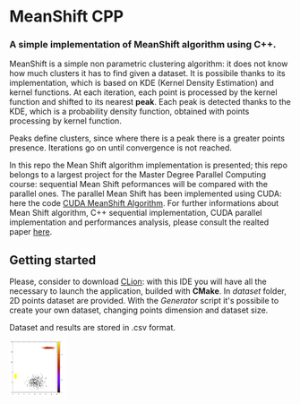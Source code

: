 # MeanShift CPP
### A simple implementation of MeanShift algorithm using C++.

MeanShift is a simple non parametric clustering algorithm: it does not know how much clusters it has to find given a dataset. It is possibile thanks to its implementation, which is based on KDE (Kernel Density Estimation) and kernel functions. At each iteration, each point is processed by the kernel function and shifted to its nearest **peak**. Each peak is detected thanks to the KDE, which is a probability density function, obtained with points processing by kernel function.

Peaks define clusters, since where there is a peak there is a greater points presence.
Iterations go on until convergence is not reached.

In this repo the Mean Shift algorithm implementation is presented; this repo belongs to a largest project for the Master Degree Parallel Computing course: sequential Mean Shift peformances will be compared with the parallel ones.
The parallel Mean Shift has been implemented using CUDA: here the code [CUDA MeanShift Algorithm](https://github.com/pisalore/MeanShift_CUDA).
For further informations about Mean Shift algorithm, C++ sequential implementation, CUDA parallel implementation and performances analysis, please consult the realted paper [here](https://github.com/pisalore/MeanShift_CUDA/blob/master/PC_MeanShift_midterm.pdf).

## Getting started
Please, consider to download [CLion](https://www.jetbrains.com/clion/download/download-thanks.html): with this IDE you will have all the necessary to launch the application, builded with **CMake**.
In *dataset* folder, 2D points dataset are provided. With the *Generator* script it's possibile to create your own dataset, changing points dimension and dataset size.

Dataset and results are stored in .csv format.

<img src="https://github.com/pisalore/MeanShift_sequentialCPP/blob/master/example.png " width="100" height="100">
